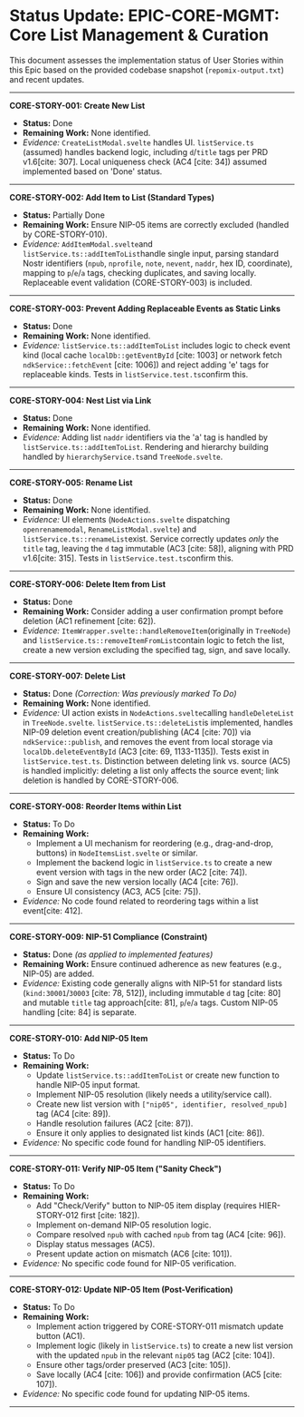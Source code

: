 # Status Update: EPIC-CORE-MGMT: Core List Management & Curation

This document assesses the implementation status of User Stories within this Epic based on the provided codebase snapshot (`repomix-output.txt`) and recent updates.

---

**CORE-STORY-001: Create New List**

* **Status:** Done
* **Remaining Work:** None identified.
* *Evidence:* `CreateListModal.svelte` handles UI. `listService.ts` (assumed) handles backend logic, including `d`/`title` tags per PRD v1.6[cite: 307]. Local uniqueness check (AC4 [cite: 34]) assumed implemented based on 'Done' status.

---

**CORE-STORY-002: Add Item to List (Standard Types)**

* **Status:** Partially Done
* **Remaining Work:** Ensure NIP-05 items are correctly excluded (handled by CORE-STORY-010).
* *Evidence:* `AddItemModal.svelte`and `listService.ts::addItemToList`handle single input, parsing standard Nostr identifiers (`npub`, `nprofile`, `note`, `nevent`, `naddr`, hex ID, coordinate), mapping to `p`/`e`/`a` tags, checking duplicates, and saving locally. Replaceable event validation (CORE-STORY-003) is included.

---

**CORE-STORY-003: Prevent Adding Replaceable Events as Static Links**

* **Status:** Done
* **Remaining Work:** None identified.
* *Evidence:* `listService.ts::addItemToList` includes logic to check event kind (local cache `localDb::getEventById` [cite: 1003] or network fetch `ndkService::fetchEvent` [cite: 1006]) and reject adding 'e' tags for replaceable kinds. Tests in `listService.test.ts`confirm this.

---

**CORE-STORY-004: Nest List via Link**

* **Status:** Done
* **Remaining Work:** None identified.
* *Evidence:* Adding list `naddr` identifiers via the 'a' tag is handled by `listService.ts::addItemToList`. Rendering and hierarchy building handled by `hierarchyService.ts`and `TreeNode.svelte`.

---

**CORE-STORY-005: Rename List**

* **Status:** Done
* **Remaining Work:** None identified.
* *Evidence:* UI elements (`NodeActions.svelte` dispatching `openrenamemodal`, `RenameListModal.svelte`) and `listService.ts::renameList`exist. Service correctly updates *only* the `title` tag, leaving the `d` tag immutable (AC3 [cite: 58]), aligning with PRD v1.6[cite: 315]. Tests in `listService.test.ts`confirm this.

---

**CORE-STORY-006: Delete Item from List**

* **Status:** Done
* **Remaining Work:** Consider adding a user confirmation prompt before deletion (AC1 refinement [cite: 62]).
* *Evidence:* `ItemWrapper.svelte::handleRemoveItem`(originally in `TreeNode`) and `listService.ts::removeItemFromList`contain logic to fetch the list, create a new version excluding the specified tag, sign, and save locally.

---

**CORE-STORY-007: Delete List**

* **Status:** Done *(Correction: Was previously marked To Do)*
* **Remaining Work:** None identified.
* *Evidence:* UI action exists in `NodeActions.svelte`calling `handleDeleteList` in `TreeNode.svelte`. `listService.ts::deleteList`is implemented, handles NIP-09 deletion event creation/publishing (AC4 [cite: 70]) via `ndkService::publish`, and removes the event from local storage via `localDb.deleteEventById` (AC3 [cite: 69, 1133-1135]). Tests exist in `listService.test.ts`. Distinction between deleting link vs. source (AC5) is handled implicitly: deleting a list only affects the source event; link deletion is handled by CORE-STORY-006.

---

**CORE-STORY-008: Reorder Items within List**

* **Status:** To Do
* **Remaining Work:**
    * Implement a UI mechanism for reordering (e.g., drag-and-drop, buttons) in `NodeItemsList.svelte` or similar.
    * Implement the backend logic in `listService.ts` to create a new event version with tags in the new order (AC2 [cite: 74]).
    * Sign and save the new version locally (AC4 [cite: 76]).
    * Ensure UI consistency (AC3, AC5 [cite: 75]).
* *Evidence:* No code found related to reordering tags within a list event[cite: 412].

---

**CORE-STORY-009: NIP-51 Compliance (Constraint)**

* **Status:** Done *(as applied to implemented features)*
* **Remaining Work:** Ensure continued adherence as new features (e.g., NIP-05) are added.
* *Evidence:* Existing code generally aligns with NIP-51 for standard lists (`kind:30001`/`30003` [cite: 78, 512]), including immutable `d` tag [cite: 80] and mutable `title` tag approach[cite: 81], `p`/`e`/`a` tags. Custom NIP-05 handling [cite: 84] is separate.

---

**CORE-STORY-010: Add NIP-05 Item**

* **Status:** To Do
* **Remaining Work:**
    * Update `listService.ts::addItemToList` or create new function to handle NIP-05 input format.
    * Implement NIP-05 resolution (likely needs a utility/service call).
    * Create new list version with `["nip05", identifier, resolved_npub]` tag (AC4 [cite: 89]).
    * Handle resolution failures (AC2 [cite: 87]).
    * Ensure it only applies to designated list kinds (AC1 [cite: 86]).
* *Evidence:* No specific code found for handling NIP-05 identifiers.

---

**CORE-STORY-011: Verify NIP-05 Item ("Sanity Check")**

* **Status:** To Do
* **Remaining Work:**
    * Add "Check/Verify" button to NIP-05 item display (requires HIER-STORY-012 first [cite: 182]).
    * Implement on-demand NIP-05 resolution logic.
    * Compare resolved `npub` with cached `npub` from tag (AC4 [cite: 96]).
    * Display status messages (AC5).
    * Present update action on mismatch (AC6 [cite: 101]).
* *Evidence:* No specific code found for NIP-05 verification.

---

**CORE-STORY-012: Update NIP-05 Item (Post-Verification)**

* **Status:** To Do
* **Remaining Work:**
    * Implement action triggered by CORE-STORY-011 mismatch update button (AC1).
    * Implement logic (likely in `listService.ts`) to create a new list version with the updated `npub` in the relevant `nip05` tag (AC2 [cite: 104]).
    * Ensure other tags/order preserved (AC3 [cite: 105]).
    * Save locally (AC4 [cite: 106]) and provide confirmation (AC5 [cite: 107]).
* *Evidence:* No specific code found for updating NIP-05 items.

---
